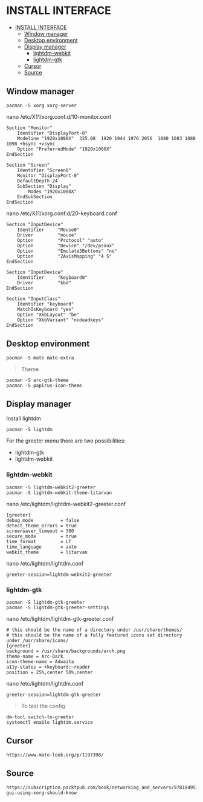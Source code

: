 # INSTALL INTERFACE 

- [INSTALL INTERFACE](#install-interface)
  - [Window manager](#window-manager)
  - [Desktop environment](#desktop-environment)
  - [Display manager](#display-manager)
    - [lightdm-webkit](#lightdm-webkit)
    - [lightdm-gtk](#lightdm-gtk)
  - [Cursor](#cursor)
  - [Source](#source)


## Window manager
    pacman -S xorg xorg-server

nano /etc/X11/xorg.conf.d/10-monitor.conf

    Section "Monitor"
        Identifier "DisplayPort-0"
        Modeline "1920x1080X"  325.08  1920 1944 1976 2056  1080 1083 1088 1098 +hsync +vsync
        Option "PreferredMode" "1920x1080X"
    EndSection

    Section "Screen"
        Identifier "Screen0"
        Monitor "DisplayPort-0"
        DefaultDepth 24
        SubSection "Display"
            Modes "1920x1080X"
        EndSubSection
    EndSection

nano /etc/X11/xorg.conf.d/20-keyboard.conf

    Section "InputDevice"
        Identifier     "Mouse0"
        Driver         "mouse"
        Option         "Protocol" "auto"
        Option         "Device" "/dev/psaux"
        Option         "Emulate3Buttons" "no"
        Option         "ZAxisMapping" "4 5"
    EndSection

    Section "InputDevice"
        Identifier     "Keyboard0"
        Driver         "kbd"
    EndSection

    Section "InputClass"
        Identifier "keyboard"
        MatchIsKeyboard "yes"
        Option "XkbLayout" "be"
        Option "XkbVariant" "nodeadkeys"
    EndSection

## Desktop environment
    pacman -S mate mate-extra

> Theme 

    pacman -S arc-gtk-theme
    pacman -S papirus-icon-theme

## Display manager
Install lightdm

    pacman -S lightdm
    
For the greeter menu there are two possibilities:
- lightdm-gtk
- lightdm-webkit

### lightdm-webkit
    pacman -S lightdm-webkit2-greeter
    pacman -S lightdm-webkit-theme-litarvan
    
nano /etc/lightdm/lightdm-webkit2-greeter.conf
    
    [greeter]
    debug_mode          = false
    detect_theme_errors = true
    screensaver_timeout = 300
    secure_mode         = true
    time_format         = LT
    time_language       = auto
    webkit_theme        = litarvan

nano /etc/lightdm/lightdm.conf

    greeter-session=lightdm-webkit2-greeter

### lightdm-gtk
    
    pacman -S lightdm-gtk-greeter
    pacman -S lightdm-gtk-greeter-settings

nano /etc/lightdm/lightdm-gtk-greeter.conf

    # this should be the name of a directory under /usr/share/themes/
    # this should be the name of a fully featured icons set directory under /usr/share/icons/
    [greeter]                                            
    background = /usr/share/backgrounds/arch.png        
    theme-name = Arc-Dark
    icon-theme-name = Adwaita
    a11y-states = +keyboard;~reader
    position = 25%,center 50%,center

nano /etc/lightdm/lightdm.conf

    greeter-session=lightdm-gtk-greeter

> To test the config
> 
    dm-tool switch-to-greeter
    systemctl enable lightdm.service


## Cursor

    https://www.mate-look.org/p/1197398/


## Source 

    https://subscription.packtpub.com/book/networking_and_servers/9781849519724/1/ch01lvl1sec17/configuring-gui-using-xorg-should-know
